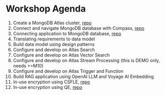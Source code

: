 # Workshop Agenda

1. Create a MongoDB Atlas cluster, [repo](https://github.com/fk-mongodb-workshops/01_merchant/blob/main/docs/01_atlas_setup.md)
2. Connect and navigate MongoDB database with Compass, [repo](https://github.com/fk-mongodb-workshops/01_merchant/blob/main/docs/02_populate_sample_records.md)
3. Connecting application to MongoDB database, [repo](https://github.com/fk-mongodb-workshops/01_merchant/tree/main/payment_api)
4. Translating requirements to data model
5. Build data model using design patterns
6. Configure and develop on Atlas Search
7. Configure and develop on Atlas Vector Search
8. Configure and develop on Atlas Stream Processing (this is DEMO only, needs >=M10)
9. Configure and develop on Atlas Trigger and Function
10. Build RAG application using OpenAI LLM and Voyage AI Embedding
11. In-use encryption using CSFLE, [repo](https://github.com/fk-mongodb-workshops/01_merchant/tree/main/csfle)
12. In-use encryption using QE, [repo](https://github.com/fk-mongodb-workshops/01_merchant/tree/main/queryable_encryption)
